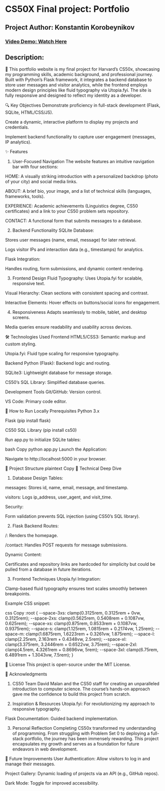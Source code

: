 # CS50X Final project: Portfolio

## Project Author: Konstantin Korobeynikov
### [Video Demo: Watch Here](https://www.youtube.com/watch?v=hjfRIVtKuKw)
## Description:


📌 This portfolio website is my final project for Harvard’s CS50x, showcasing my programming skills, academic background, and professional journey. Built with Python’s Flask framework, it integrates a backend database to store user messages and visitor analytics, while the frontend employs modern design principles like fluid typography via Utopia.fyi. The site is fully responsive and designed to reflect my identity as a developer.

🔍 Key Objectives
Demonstrate proficiency in full-stack development (Flask, SQLite, HTML/CSS/JS).

Create a dynamic, interactive platform to display my projects and credentials.

Implement backend functionality to capture user engagement (messages, IP analytics).

✨ Features
1. User-Focused Navigation
The website features an intuitive navigation bar with four sections:

HOME: A visually striking introduction with a personalized backdrop (photo of your city) and social media links.

ABOUT: A brief bio, your image, and a list of technical skills (languages, frameworks, tools).

EXPERIENCE: Academic achievements (Linguistics degree, CS50 certificates) and a link to your CS50 problem sets repository.

CONTACT: A functional form that submits messages to a database.

2. Backend Functionality
SQLite Database:

Stores user messages (name, email, message) for later retrieval.

Logs visitor IPs and interaction data (e.g., timestamps) for analytics.

Flask Integration:

Handles routing, form submissions, and dynamic content rendering.

3. Frontend Design
Fluid Typography: Uses Utopia.fyi for scalable, responsive text.

Visual Hierarchy: Clean sections with consistent spacing and contrast.

Interactive Elements: Hover effects on buttons/social icons for engagement.

4. Responsiveness
Adapts seamlessly to mobile, tablet, and desktop screens.

Media queries ensure readability and usability across devices.

🛠 Technologies Used
Frontend
HTML5/CSS3: Semantic markup and custom styling.


Utopia.fyi: Fluid type scaling for responsive typography.

Backend
Python (Flask): Backend logic and routing.

SQLite3: Lightweight database for message storage.

CS50’s SQL Library: Simplified database queries.

Development Tools
Git/GitHub: Version control.

VS Code: Primary code editor.

🚀 How to Run Locally
Prerequisites
Python 3.x

Flask (pip install flask)

CS50 SQL Library (pip install cs50)



Run app.py to initialize SQLite tables:

bash
Copy
python app.py
Launch the Application:

Navigate to http://localhost:5000 in your browser.

📂 Project Structure
plaintext
Copy
🔧 Technical Deep Dive
1. Database Design
Tables:

messages: Stores id, name, email, message, and timestamp.

visitors: Logs ip_address, user_agent, and visit_time.

Security:

Form validation prevents SQL injection (using CS50’s SQL library).

2. Flask Backend
Routes:

/: Renders the homepage.

/contact: Handles POST requests for message submissions.

Dynamic Content:

Certificates and repository links are hardcoded for simplicity but could be pulled from a database in future iterations.

3. Frontend Techniques
Utopia.fyi Integration:

Clamp-based fluid typography ensures text scales smoothly between breakpoints.

Example CSS snippet:

css
Copy
:root {
  --space-3xs: clamp(0.3125rem, 0.3125rem + 0vw, 0.3125rem);
  --space-2xs: clamp(0.5625rem, 0.5408rem + 0.1087vw, 0.625rem);
  --space-xs: clamp(0.875rem, 0.8533rem + 0.1087vw, 0.9375rem);
  --space-s: clamp(1.125rem, 1.0815rem + 0.2174vw, 1.25rem);
  --space-m: clamp(1.6875rem, 1.6223rem + 0.3261vw, 1.875rem);
  --space-l: clamp(2.25rem, 2.163rem + 0.4348vw, 2.5rem);
  --space-xl: clamp(3.375rem, 3.2446rem + 0.6522vw, 3.75rem);
  --space-2xl: clamp(4.5rem, 4.3261rem + 0.8696vw, 5rem);
  --space-3xl: clamp(6.75rem, 6.4891rem + 1.3043vw, 7.5rem);
}

📜 License
This project is open-source under the MIT License.

🙏 Acknowledgments
1. CS50 Team
David Malan and the CS50 staff for creating an unparalleled introduction to computer science. The course’s hands-on approach gave me the confidence to build this project from scratch.

2. Inspiration & Resources
Utopia.fyi: For revolutionizing my approach to responsive typography.

Flask Documentation: Guided backend implementation.

3. Personal Reflection
Completing CS50x transformed my understanding of programming. From struggling with Problem Set 0 to deploying a full-stack portfolio, the journey has been immensely rewarding. This project encapsulates my growth and serves as a foundation for future endeavors in web development.

🎯 Future Improvements
User Authentication: Allow visitors to log in and manage their messages.

Project Gallery: Dynamic loading of projects via an API (e.g., GitHub repos).

Dark Mode: Toggle for improved accessibility.

